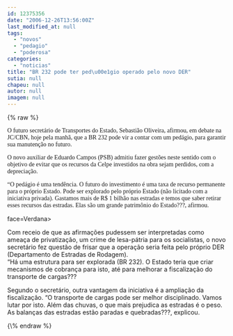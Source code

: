 ```yaml
---
id: 12375356
date: "2006-12-26T13:56:00Z"
last_modified_at: null
tags:
  - "novos"
  - "pedagio"
  - "poderosa"
categories:
  - "noticias"
title: "BR 232 pode ter ped\u00e1gio operado pelo novo DER"
sutia: null
chapeu: null
autor: null
imagem: null
---
```

{\% raw %}
<p><P><FONT face=Verdana>O futuro secretário de Transportes do Estado, Sebastião Oliveira, afirmou, em debate na JC/CBN, hoje pela manhã, que a BR 232 pode vir a contar com um pedágio, para garantir sua manutenção no futuro.</FONT></P></p>
<p><P><FONT face=Verdana>O novo auxiliar de Eduardo Campos (PSB) admitiu fazer gestões neste sentido com o objetivo de evitar que os recursos da Celpe investidos na obra sejam perdidos, com a depreciação.</FONT></P></p>
<p><P><FONT face=Verdana>“O pedágio é uma tendência. O futuro do investimento é uma taxa de recurso permanente para o próprio Estado. Pode ser explorado pelo próprio Estado (não licitado com a iniciativa privada). Gastamos mais de R$ 1 bilhão nas estradas e temos que saber retirar esses recursos das estradas. Elas são um grande patrimônio do Estado???, afirmou.</FONT></P><FONT</p>
<p> face=Verdana></p>
<p><P>Com receio de que as afirmações pudessem ser interpretadas como ameaça de privatização, um crime de lesa-pátria para os socialistas, o novo secretário fez questão de frisar que a operação seria feita pelo próprio DER (Departamento de Estradas de Rodagem).<BR>“Há uma estrutura para ser explorada (BR 232). O Estado teria que criar mecanismos de cobrança para isto, até para melhorar a fiscalização do transporte de cargas???</P></p>
<p><P>Segundo o secretário, outra vantagem da iniciativa é a ampliação da fiscalização. “O transporte de cargas pode ser melhor disciplinado. Vamos lutar por isto. Além das chuvas, o que mais prejudica as estradas é o peso. As balanças das estradas estão paradas e quebradas???, explicou.</FONT></P> </p>
{\% endraw %}